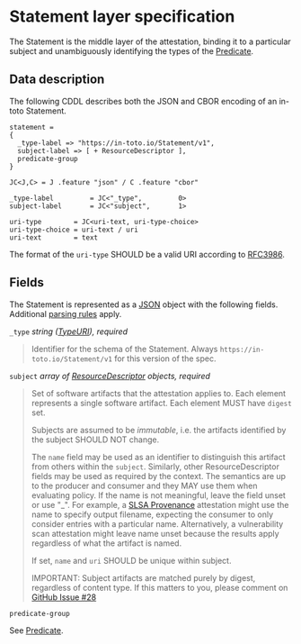 # Statement layer specification

The Statement is the middle layer of the attestation, binding it to a
particular subject and unambiguously identifying the types of the
[Predicate].

## Data description

The following CDDL describes both the JSON and CBOR encoding of an in-toto Statement.

```cddl
statement =
{
  _type-label => "https://in-toto.io/Statement/v1",
  subject-label => [ + ResourceDescriptor ],
  predicate-group
}

JC<J,C> = J .feature "json" / C .feature "cbor"

_type-label         = JC<"_type",         0>
subject-label       = JC<"subject",       1>

uri-type        = JC<uri-text, uri-type-choice>
uri-type-choice = uri-text / uri
uri-text        = text
```

The format of the `uri-type` SHOULD be a valid URI according to [RFC3986].

## Fields

The Statement is represented as a [JSON] object with the following fields.
Additional [parsing rules] apply.

`_type` _string ([TypeURI]), required_

> Identifier for the schema of the Statement. Always
> `https://in-toto.io/Statement/v1` for this version of the spec.

`subject` _array of [ResourceDescriptor] objects, required_

> Set of software artifacts that the attestation applies to. Each element
> represents a single software artifact. Each element MUST have `digest` set.
>
> Subjects are assumed to be _immutable_, i.e. the artifacts identified by the
> subject SHOULD NOT change.
>
> The `name` field may be used as an identifier to distinguish this artifact
> from others within the `subject`. Similarly, other ResourceDescriptor fields
> may be used as required by the context. The semantics are up to the producer
> and consumer and they MAY use them when evaluating policy. If the name is not
> meaningful, leave the field unset or use "\_". For example, a
> [SLSA Provenance] attestation might use the name to specify output filename,
> expecting the consumer to only consider entries with a particular name.
> Alternatively, a vulnerability scan attestation might leave name unset because
> the results apply regardless of what the artifact is named.
>
> If set, `name` and `uri` SHOULD be unique within subject.
>
> IMPORTANT: Subject artifacts are matched purely by digest, regardless of
> content type. If this matters to you, please comment on
> [GitHub Issue #28](https://github.com/in-toto/attestation/issues/28)

`predicate-group`

See [Predicate].

[ResourceDescriptor]: resource_descriptor.md
[JSON]: https://www.json.org/json-en.html
[Predicate]: predicate.md
[SLSA Provenance]: https://slsa.dev/provenance
[TypeURI]: field_types.md#TypeURI
[parsing rules]: README.md#parsing-rules
[RFC3986]: https://datatracker.ietf.org/doc/html/rfc3986
